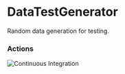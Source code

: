 # DataTestGenerator
Random data generation for testing.

### Actions

![Continuous Integration](https://github.com/Nivaes/Nivaes.DataTestGenerator/workflows/Continuous%20Integration/badge.svg)

